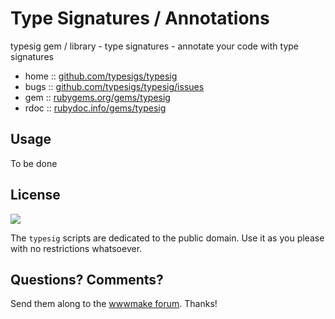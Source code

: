 
# Type Signatures / Annotations

typesig gem / library - type signatures - annotate your code with type signatures

* home  :: [github.com/typesigs/typesig](https://github.com/typesigs/typesig)
* bugs  :: [github.com/typesigs/typesig/issues](https://github.com/typesigs/typesig/issues)
* gem   :: [rubygems.org/gems/typesig](https://rubygems.org/gems/typesig)
* rdoc  :: [rubydoc.info/gems/typesig](http://rubydoc.info/gems/typesig)


## Usage

To be done


## License

![](https://publicdomainworks.github.io/buttons/zero88x31.png)

The `typesig` scripts are dedicated to the public domain.
Use it as you please with no restrictions whatsoever.


## Questions? Comments?

Send them along to the [wwwmake forum](http://groups.google.com/group/wwwmake).
Thanks!
